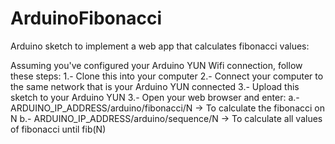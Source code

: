 # ArduinoFibonacci
Arduino sketch to implement a web app that calculates fibonacci values:

Assuming you've configured your Arduino YUN Wifi connection, follow these steps:
1.- Clone this into your computer
2.- Connect your computer to the same network that is your Arduino YUN connected
3.- Upload this sketch to your Arduino YUN
3.- Open your web browser and enter: 
  a.- ARDUINO_IP_ADDRESS/arduino/fibonacci/N -> To calculate the fibonacci on N
  b.- ARDUINO_IP_ADDRESS/arduino/sequence/N -> To calculate all values of fibonacci until fib(N)
